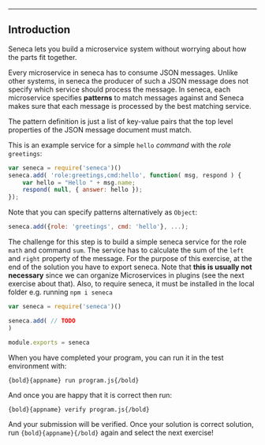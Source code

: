 

---

## Introduction
Seneca lets you build a microservice system without worrying about how the
parts fit together.

Every microservice in seneca has to consume JSON messages. Unlike other
systems, in seneca the producer of such a JSON message does not specify
 which service should process the message. In seneca, each microservice
 specifies **patterns** to match messages against and Seneca makes sure
 that each message is processed by the best matching service.

The pattern definition is just a list of key-value pairs that the top level
 properties of the JSON message document must match.

This is an example service for a simple `hello` _command_ with the
_role_ `greetings`:

```javascript
var seneca = require('seneca')()
seneca.add( 'role:greetings,cmd:hello', function( msg, respond ) {
    var hello = "Hello " + msg.name;
    respond( null, { answer: hello });
});
```

Note that you can specify patterns alternatively as `Object`:

```javascript
seneca.add({role: 'greetings', cmd: 'hello'}, ...);
```

The challenge for this step is to build a simple seneca service
for the role `math` and command `sum`.
The service has to calculate the sum of the `left` and `right` property of
the message.
For the purpose of this exercise, at the end of the solution you have to
export seneca. Note that **this is usually not necessary** since we can
organize Microservices in plugins (see the next exercise about that).
Also, to require seneca, it must be installed in the local folder
 e.g. running `npm i seneca`

``` javascript
var seneca = require('seneca')()

seneca.add( // TODO
)

module.exports = seneca
```

When you have completed your program, you can run it in the test environment with:

    {bold}{appname} run program.js{/bold}

And once you are happy that it is correct then run:

    {bold}{appname} verify program.js{/bold}

And your submission will be verified. Once your solution is correct solution, run `{bold}{appname}{/bold}` again and
select the next exercise!
